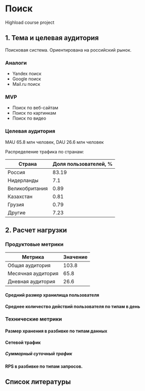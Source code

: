 # Поиск
Highload course project

## 1. Тема и целевая аудитория
Поисковая система. Ориентирована на российский рынок.

### Аналоги
- Yandex поиск
- Google поиск
- Mail.ru поиск

### MVP
- Поиск по веб-сайтам
- Поиск по картинкам
- Поиск по видео

### Целевая аудитория
MAU 65.8 млн человек, DAU 26.6 млн человек

Распределение трафика по странам:

| Страна         | Доля пользователей, % |
|----------------|-----------------------|
| Россия         | 83.19                 |
| Нидерланды     | 7.1                   |
| Великобритания | 0.89                  |
| Казахстан      | 0.81                  |
| Грузия         | 0.79                  |
| Другие         | 7.23                  |

## 2. Расчет нагрузки
### Продуктовые метрики
| Метрика            | Значение |
|--------------------|----------|
| Общая аудитория    | 103.8    |
| Месячная аудитория | 65.8     |
| Дневная аудитория  | 26.6     |

#### Средний размер хранилища пользователя


#### Среднее количество действий пользователя по типам в день


### Технические метрики
#### Размер хранения в разбивке по типам данных


#### Сетевой трафик

##### Суммарный суточный трафик

#### RPS в разбивке по типам запросов.


## Список литературы
